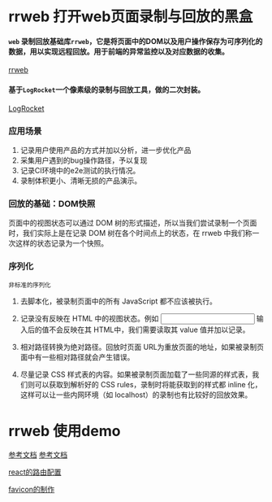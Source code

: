 
# rrweb 打开web页面录制与回放的黑盒
#### `web` 录制回放基础库`rrweb`，它是将页面中的DOM以及用户操作保存为可序列化的数据，用以实现远程回放。用于前端的异常监控以及对应数据的收集。

[rrweb](https://github.com/rrweb-io/rrweb/blob/master/guide.zh_CN.md)
#### 基于`LogRocket`一个像素级的录制与回放工具，做的二次封装。

[LogRocket](https://logrocket.com/)

### 应用场景
1. 记录用户使用产品的方式并加以分析，进一步优化产品
2. 采集用户遇到的bug操作路径，予以复现
3. 记录CI环境中的e2e测试的执行情况。
4. 录制体积更小、清晰无损的产品演示。

### 回放的基础：DOM快照
页面中的视图状态可以通过 DOM 树的形式描述，所以当我们尝试录制⼀个⻚⾯时，我们实际上是在记录 DOM 树在各个时间点上的状态，在 rrweb 中我们称⼀次这样的状态记录为⼀个快照。

### 序列化
`非标准的序列化`
1. 去脚本化，被录制⻚⾯中的所有 JavaScript 都不应该被执⾏。

2. 记录没有反映在 HTML 中的视图状态。例如 <input type="text" /> 输⼊后的值不会反映在其 HTML中，我们需要读取其 value 值并加以记录。

3. 相对路径转换为绝对路径。回放时⻚⾯ URL为重放⻚⾯的地址，如果被录制⻚⾯中有⼀些相对路径就会产⽣错误。

4. 尽量记录 CSS 样式表的内容。如果被录制⻚⾯加载了⼀些同源的样式表，我们则可以获取到解析好的 CSS rules，录制时将能获取到的样式都 inline 化，这样可以让⼀些内⽹环境（如 localhost）的录制也有⽐较好的回放效果。















# rrweb 使用demo
[参考文档](https://zhuanlan.zhihu.com/p/60639266)
[参考文档](https://juejin.cn/post/6844903925213036552)

[react的路由配置](https://blog.csdn.net/hbiao68/article/details/98736501)

[favicon的制作](https://tool.lu/favicon/)